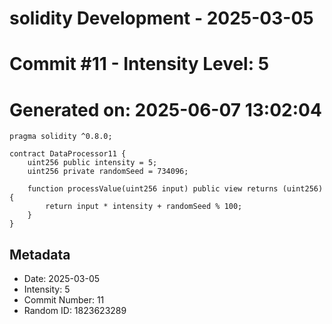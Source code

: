 ﻿# solidity Development - 2025-03-05
# Commit #11 - Intensity Level: 5
# Generated on: 2025-06-07 13:02:04
```solidity
pragma solidity ^0.8.0;

contract DataProcessor11 {
    uint256 public intensity = 5;
    uint256 private randomSeed = 734096;

    function processValue(uint256 input) public view returns (uint256) {
        return input * intensity + randomSeed % 100;
    }
}
```
## Metadata
- Date: 2025-03-05
- Intensity: 5
- Commit Number: 11
- Random ID: 1823623289
